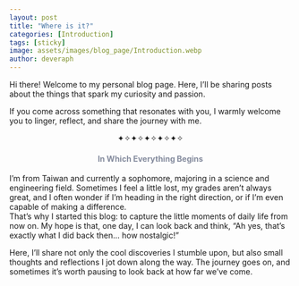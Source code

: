 ```yaml
---
layout: post
title: "Where is it?"
categories: [Introduction]
tags: [sticky]
image: assets/images/blog_page/Introduction.webp
author: deveraph
---
```


Hi there! Welcome to my personal blog page. Here, I’ll be sharing posts about the things that spark my curiosity and passion.

If you come across something that resonates with you, I warmly welcome you to linger, reflect, and share the journey with me.

<div align="center">
    ✦✧✦✧✦✧✦✧✦✧
  <h4 style="color: #848b9d;">
  In Which Everything Begins
</h4>

</div>

I’m from Taiwan and currently a sophomore, majoring in a science and engineering field. Sometimes I feel a little lost, my grades aren’t always great, and I often wonder if I’m heading in the right direction, or if I’m even capable of making a difference.<br/>
That’s why I started this blog: to capture the little moments of daily life from now on. My hope is that, one day, I can look back and think, “Ah yes, that’s exactly what I did back then… how nostalgic!”

Here, I’ll share not only the cool discoveries I stumble upon, but also small thoughts and reflections I jot down along the way. The journey goes on, and sometimes it’s worth pausing to look back at how far we’ve come.
